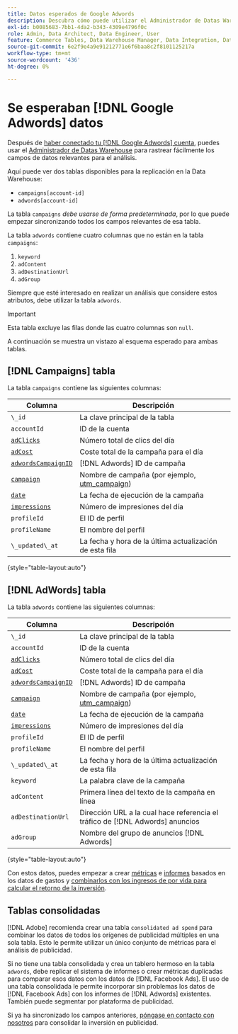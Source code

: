 ```yaml
---
title: Datos esperados de Google Adwords
description: Descubra cómo puede utilizar el Administrador de Datas Warehouse para rastrear fácilmente campos de datos relevantes para su análisis.
exl-id: b0085683-7bb1-4da2-b343-4309e4796f0c
role: Admin, Data Architect, Data Engineer, User
feature: Commerce Tables, Data Warehouse Manager, Data Integration, Data Import/Export
source-git-commit: 6e2f9e4a9e91212771e6f6baa8c2f8101125217a
workflow-type: tm+mt
source-wordcount: '436'
ht-degree: 0%

---
```


# Se esperaban [!DNL Google Adwords] datos

Después de [haber conectado tu [!DNL Google Adwords] cuenta](../integrations/google-adwords.md), puedes usar el [Administrador de Datas Warehouse](../../data-warehouse-mgr/tour-dwm.md) para rastrear fácilmente los campos de datos relevantes para el análisis.

Aquí puede ver dos tablas disponibles para la replicación en la Data Warehouse:

* `campaigns[account-id]`
* `adwords[account-id]`

La tabla `campaigns` *debe usarse de forma predeterminada*, por lo que puede empezar sincronizando todos los campos relevantes de esa tabla.

La tabla `adwords` contiene cuatro columnas que no están en la tabla `campaigns`:

1. `keyword`
1. `adContent`
1. `adDestinationUrl`
1. `adGroup`

Siempre que esté interesado en realizar un análisis que considere estos atributos, debe utilizar la tabla `adwords`.

>[!IMPORTANT]
>
>Esta tabla excluye las filas donde las cuatro columnas son `null`.

A continuación se muestra un vistazo al esquema esperado para ambas tablas.

## [!DNL Campaigns] tabla

La tabla `campaigns` contiene las siguientes columnas:

| **Columna** | **Descripción** |
|-----|-----|
| `\_id` | La clave principal de la tabla |
| `accountId` | ID de la cuenta |
| [`adClicks`](https://ga-dev-tools.google/dimensions-metrics-explorer/#view=detail&amp;group=adwords&amp;jump=ga_adclicks) | Número total de clics del día |
| [`adCost`](https://ga-dev-tools.google/dimensions-metrics-explorer/#view=detail&amp;group=adwords&amp;jump=ga_adcost) | Coste total de la campaña para el día |
| [`adwordsCampaignID`](https://ga-dev-tools.google/dimensions-metrics-explorer/#view=detail&amp;group=adwords&amp;jump=ga_adwordscampaignid) | [!DNL Adwords] ID de campaña |
| [`campaign`](https://ga-dev-tools.google/dimensions-metrics-explorer/#view=detail&amp;group=traffic_sources&amp;jump=ga_campaign) | Nombre de campaña (por ejemplo, [utm\_campaign](https://support.google.com/analytics/answer/1033867?hl=en)) |
| [`date`](https://ga-dev-tools.google/dimensions-metrics-explorer/#view=detail&amp;group=time&amp;jump=ga_date) | La fecha de ejecución de la campaña |
| [`impressions`](https://ga-dev-tools.google/dimensions-metrics-explorer/#view=detail&amp;group=adwords&amp;jump=ga_impressions) | Número de impresiones del día |
| `profileId` | El ID de perfil |
| `profileName` | El nombre del perfil |
| `\_updated\_at` | La fecha y hora de la última actualización de esta fila |

{style="table-layout:auto"}

## [!DNL AdWords] tabla

La tabla `adwords` contiene las siguientes columnas:

| **Columna** | **Descripción** |
|-----|-----|
| `\_id` | La clave principal de la tabla |
| `accountId` | ID de la cuenta |
| [`adClicks`](https://ga-dev-tools.google/dimensions-metrics-explorer/#view=detail&amp;group=adwords&amp;jump=ga_adclicks) | Número total de clics del día |
| [`adCost`](https://ga-dev-tools.google/dimensions-metrics-explorer/#view=detail&amp;group=adwords&amp;jump=ga_adcost) | Coste total de la campaña para el día |
| [`adwordsCampaignID`](https://ga-dev-tools.google/dimensions-metrics-explorer/#view=detail&amp;group=adwords&amp;jump=ga_adwordscampaignid) | [!DNL Adwords] ID de campaña |
| [`campaign`](https://ga-dev-tools.google/dimensions-metrics-explorer/#view=detail&amp;group=traffic_sources&amp;jump=ga_campaign) | Nombre de campaña (por ejemplo, [utm\_campaign](https://support.google.com/analytics/answer/1033867?hl=en)) |
| [`date`](https://ga-dev-tools.google/dimensions-metrics-explorer/#view=detail&amp;group=time&amp;jump=ga_date) | La fecha de ejecución de la campaña |
| [`impressions`](https://ga-dev-tools.google/dimensions-metrics-explorer/#view=detail&amp;group=adwords&amp;jump=ga_impressions) | Número de impresiones del día |
| `profileId` | El ID de perfil |
| `profileName` | El nombre del perfil |
| `\_updated\_at` | La fecha y hora de la última actualización de esta fila |
| `keyword` | La palabra clave de la campaña |
| `adContent` | Primera línea del texto de la campaña en línea |
| `adDestinationUrl` | Dirección URL a la cual hace referencia el tráfico de [!DNL Adwords] anuncios |
| `adGroup` | Nombre del grupo de anuncios [!DNL Adwords] |

{style="table-layout:auto"}

Con estos datos, puedes empezar a crear [métricas](../../../data-user/reports/ess-manage-data-metrics.md) e [informes](../../../tutorials/using-visual-report-builder.md) basados en los datos de gastos y [combinarlos con los ingresos de por vida para calcular el retorno de la inversión](../../analysis/roi-ad-camp.md).

## Tablas consolidadas

[!DNL Adobe] recomienda crear una tabla `consolidated ad spend` para combinar los datos de todos los orígenes de publicidad múltiples en una sola tabla. Esto le permite utilizar un único conjunto de métricas para el análisis de publicidad.

Si no tiene una tabla consolidada y crea un tablero hermoso en la tabla `adwords`, debe replicar el sistema de informes o crear métricas duplicadas para comparar esos datos con los datos de [!DNL Facebook Ads]. El uso de una tabla consolidada le permite incorporar sin problemas los datos de [!DNL Facebook Ads] con los informes de [!DNL Adwords] existentes. También puede segmentar por plataforma de publicidad.

Si ya ha sincronizado los campos anteriores, [póngase en contacto con nosotros](https://experienceleague.adobe.com/docs/commerce-knowledge-base/kb/troubleshooting/miscellaneous/mbi-service-policies.html?lang=es) para consolidar la inversión en publicidad.
